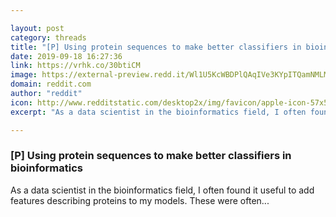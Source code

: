 ```yaml
---

layout: post
category: threads
title: "[P] Using protein sequences to make better classifiers in bioinformatics"
date: 2019-09-18 16:27:36
link: https://vrhk.co/30btiCM
image: https://external-preview.redd.it/Wl1U5KcWBDPlQAqIVe3KYpITQamNMLM74DXVRXWaIe0.jpg?width=1200&height=628.272251309&auto=webp&s=a0d45b15a067ba888fbe8d4b9903351ca655b489
domain: reddit.com
author: "reddit"
icon: http://www.redditstatic.com/desktop2x/img/favicon/apple-icon-57x57.png
excerpt: "As a data scientist in the bioinformatics field, I often found it useful to add features describing proteins to my models. These were often..."

---
```


### [P] Using protein sequences to make better classifiers in bioinformatics

As a data scientist in the bioinformatics field, I often found it useful to add features describing proteins to my models. These were often...